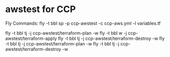 # awstest for CCP

Fly Commands:
 fly -t bbl sp -p ccp-awstest -c ccp-aws.yml -l variables.tf
 
 fly -t bbl tj -j ccp-awstest/terraform-plan -w
 fly -t bbl w -j ccp-awstest/terraform-apply
 fly -t bbl tj -j ccp-awstest/terraform-destroy -w
 fly -t bbl tj -j ccp-awstest/terraform-plan -w
 fly -t bbl tj -j ccp-awstest/terraform-destroy -w


  
